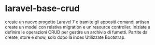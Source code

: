 # laravel-base-crud
create un nuovo progetto Laravel 7 e tramite gli appositi comandi artisan create un model con relativa migration e un resource controller. Iniziate a definire le operazioni CRUD per gestire un archivio di fumetti. Partite da create, store e show, solo dopo la index Utilizzate Bootstrap.
